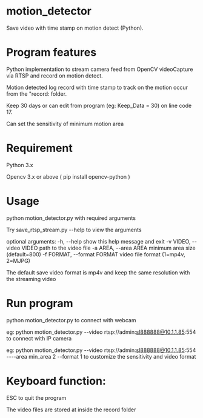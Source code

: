 # motion_detector
Save video with time stamp on motion detect (Python).

# Program features
Python implementation to stream camera feed from OpenCV videoCapture via RTSP and record on motion detect.

Motion detected log record with time stamp to track on the motion occur from the "record: folder.

Keep 30 days or can edit from program (eg: Keep_Data = 30) on line code 17.

Can set the sensitivity of minimum motion area

# Requirement
Python 3.x

Opencv 3.x or above ( pip install opencv-python )

# Usage

python motion_detector.py with required arguments

Try save_rtsp_stream.py --help to view the arguments

optional arguments:
  -h, --help            show this help message and exit
  -v VIDEO, --video VIDEO
                        path to the video file
  -a AREA, --area AREA  minimum area size (default=800)
  -f FORMAT, --format FORMAT
                        video file format (1=mp4v, 2=MJPG)

The default save video format is mp4v and keep the same resolution with the streaming video

# Run program

python motion_detector.py to connect with webcam

eg: python motion_detector.py --video rtsp://admin:sl888888@10.1.1.85:554 to connect with IP camera

eg: python motion_detector.py --video rtsp://admin:sl888888@10.1.1.85:554 ----area min_area 2 --format 1 to customize the sensitivity and video format

# Keyboard function:

ESC to quit the program

The video files are stored at inside the record folder
